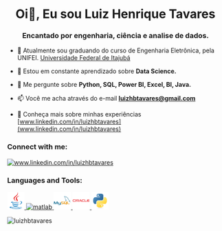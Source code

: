 <h1 align="center">Oi👋, Eu sou Luiz Henrique Tavares</h1>
<h3 align="center">Encantado por engenharia, ciência e analise de dados.</h3>

- 🔭 Atualmente sou graduando do curso de Engenharia Eletrônica, pela UNIFEI. [Universidade Federal de Itajubá](https://unifei.edu.br/)

- 🌱 Estou em constante aprendizado sobre **Data Science.**

- 💬 Me pergunte sobre **Python, SQL, Power BI, Excel, BI, Java.**

- 📫 Você me acha através do e-mail **luizhbtavares@gmail.com**

- 📄 Conheça mais sobre minhas experiências [www.linkedin.com/in/luizhbtavares](www.linkedin.com/in/luizhbtavares)

<h3 align="left">Connect with me:</h3>
<p align="left">
<a href="https://linkedin.com/in/www.linkedin.com/in/luizhbtavares" target="blank"><img align="center" src="https://raw.githubusercontent.com/rahuldkjain/github-profile-readme-generator/master/src/images/icons/Social/linked-in-alt.svg" alt="www.linkedin.com/in/luizhbtavares" height="30" width="40" /></a>
</p>

<h3 align="left">Languages and Tools:</h3>
<p align="left"> <a href="https://www.java.com" target="_blank" rel="noreferrer"> <img src="https://raw.githubusercontent.com/devicons/devicon/master/icons/java/java-original.svg" alt="java" width="40" height="40"/> </a> <a href="https://www.mathworks.com/" target="_blank" rel="noreferrer"> <img src="https://upload.wikimedia.org/wikipedia/commons/2/21/Matlab_Logo.png" alt="matlab" width="40" height="40"/> </a> <a href="https://www.mysql.com/" target="_blank" rel="noreferrer"> <img src="https://raw.githubusercontent.com/devicons/devicon/master/icons/mysql/mysql-original-wordmark.svg" alt="mysql" width="40" height="40"/> </a> <a href="https://www.oracle.com/" target="_blank" rel="noreferrer"> <img src="https://raw.githubusercontent.com/devicons/devicon/master/icons/oracle/oracle-original.svg" alt="oracle" width="40" height="40"/> </a> <a href="https://www.python.org" target="_blank" rel="noreferrer"> <img src="https://raw.githubusercontent.com/devicons/devicon/master/icons/python/python-original.svg" alt="python" width="40" height="40"/> </a> </p>

<p><img align="center" src="https://github-readme-stats.vercel.app/api/top-langs?username=luizhbtavares&show_icons=true&locale=en&layout=compact" alt="luizhbtavares" /></p>

<!---
- 👋 Hi, I’m @LuizhbTavares
- 👀 I’m interested in ...
- 🌱 I’m currently learning ...
- 💞️ I’m looking to collaborate on ...
- 📫 How to reach me ...


LuizhbTavares/LuizhbTavares is a ✨ special ✨ repository because its `README.md` (this file) appears on your GitHub profile.
You can click the Preview link to take a look at your changes.
--->

